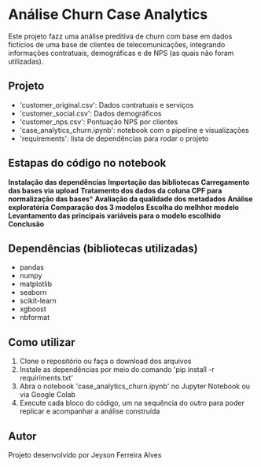 # Análise Churn Case Analytics
Este projeto fazz uma análise preditiva de churn com base em dados fictícios de uma base de clientes de telecomunicações, integrando informações contratuais, demográficas e de NPS (as quais não foram utilizadas).

## Projeto
- 'customer_original.csv': Dados contratuais e serviços
- 'customer_social.csv': Dados demográficos
- 'customer_nps.csv': Pontuação NPS por clientes
- 'case_analytics_churn.ipynb': notebook com o pipeline e visualizações
- 'requirements': lista de dependências para rodar o projeto

## Estapas do código no notebook
**Instalação das dependências**
**Importação das bibliotecas**
**Carregamento das bases via upload**
**Tratamento dos dados da coluna CPF para normalização das bases***
**Avaliação da qualidade dos metadados**
**Análise exploratória**
**Comparação dos 3 modelos**
**Escolha do melhhor modelo**
**Levantamento das principais variáveis para o modelo escolhido**
**Conclusão**

## Dependências (bibliotecas utilizadas)
- pandas
- numpy
- matplotlib
- seaborn
- scikit-learn
- xgboost
- nbformat

## Como utilizar
1. Clone o repositório ou faça o download dos arquivos
2. Instale as dependências por meio do comando 'pip install -r requiriments.txt'
3. Abra o notebook 'case_analytics_churn.ipynb' no Jupyter Notebook ou via Google Colab
4. Execute cada bloco do código, um na sequência do outro para poder replicar e acompanhar a análise construída

## Autor
Projeto desenvolvido por Jeyson Ferreira Alves
